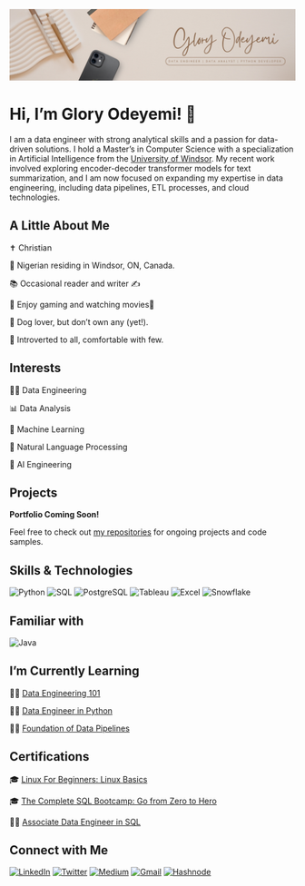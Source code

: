 ![Banner](images/My%20Banner.png)

# Hi, I’m Glory Odeyemi! 👋
I am a data engineer with strong analytical skills and a passion for data-driven solutions. I hold a Master’s in Computer Science with a specialization in Artificial Intelligence from the <a href="https://www.uwindsor.ca/" target="_blank">University of Windsor</a>. My recent work involved exploring encoder-decoder transformer models for text summarization, and I am now focused on expanding my expertise in data engineering, including data pipelines, ETL processes, and cloud technologies.

## A Little About Me
✝️ Christian

🏡 Nigerian residing in Windsor, ON, Canada.

📚 Occasional reader and writer ✍️

🧩 Enjoy gaming and watching movies🍿

🐶 Dog lover, but don’t own any (yet!).

🌱 Introverted to all, comfortable with few.

## Interests
👩‍💻 Data Engineering

📊 Data Analysis

🤖 Machine Learning

🤖 Natural Language Processing

🤖 AI Engineering

## Projects
**Portfolio Coming Soon!**

Feel free to check out <a href="https://github.com/gloryodeyemi?tab=repositories" target="_blank">my repositories</a> for ongoing projects and code samples.

## Skills & Technologies
![Python](https://img.shields.io/badge/-Python-3776AB?logo=python&logoColor=white)
![SQL](https://img.shields.io/badge/-SQL-4479A1?logo=mysql&logoColor=white)
![PostgreSQL](https://img.shields.io/badge/-PostgreSQL-4169E1?logo=postgresql&logoColor=white)
![Tableau](https://img.shields.io/badge/-Tableau-E97627?logo=tableau&logoColor=white)
![Excel](https://img.shields.io/badge/-Excel-217346?logo=microsoft-excel&logoColor=white)
![Snowflake](https://img.shields.io/badge/-Snowflake-29B5E8?logo=snowflake&logoColor=white)


## Familiar with
![Java](https://img.shields.io/badge/-Java-007396?logo=java&logoColor=white)

## I’m Currently Learning
👩‍💻 <a href="https://www.startdataengineering.com/email-course/" target="_blank">Data Engineering 101</a>

👩‍💻 <a href="https://app.datacamp.com/learn/career-tracks/data-engineer-in-python?showLatestVersion=true" target="_blank">Data Engineer in Python</a>

👩‍💻 <a href="https://www.analystbuilder.com/courses/foundations-of-data-pipelines" target="_blank">Foundation of Data Pipelines</a>

<!--
👩‍💻 <a href="https://www.udemy.com/course/100-days-of-code/" target="_blank">100 Days of Code: The Complete Python Pro Bootcamp</a>

👩‍💻 <a href="https://www.youtube.com/watch?v=rGx1QNdYzvs&list=PLUaB-1hjhk8FE_XZ87vPPSfHqb6OcM0cF" target="_blank">Data Analyst Bootcamp</a>
-->

## Certifications
🎓 <a href="https://drive.google.com/file/d/1yOSJUCNt9guHYM2JQFDffJ2fz0I_35QV/view?usp=sharing" target="_blank">Linux For Beginners: Linux Basics</a>

🎓 <a href="https://drive.google.com/file/d/1Z060jwKi9e-XusRCjMzkfmc_JyTYxvL3/view?usp=drive_link" target="_blank">The Complete SQL Bootcamp: Go from Zero to Hero</a>

👩‍💻 <a href="https://www.datacamp.com/completed/statement-of-accomplishment/track/c5b5c38ae5c0fb7ef243857d49ac85b020c6bd2c" target="_blank">Associate Data Engineer in SQL</a>

## Connect with Me
[![LinkedIn](https://img.shields.io/badge/-LinkedIn-blue?style=flat&logo=Linkedin&logoColor=white)](https://www.linkedin.com/in/glory-odeyemi-a3a680169/)
[![Twitter](https://img.shields.io/badge/-Twitter-1DA1F2?style=flat&logo=twitter&logoColor=white)](https://twitter.com/GloryOdeyemi)
[![Medium](https://img.shields.io/badge/-Medium-12100E?logo=medium&logoColor=white)](https://glowcodes.medium.com/)
[![Gmail](https://img.shields.io/badge/-Gmail-D14836?logo=gmail&logoColor=white)](mailto:glowcodes01@gmail.com)
[![Hashnode](https://img.shields.io/badge/-Hashnode-2962FF?logo=hashnode&logoColor=white)](https://glowcodes.hashnode.dev/)


<!--
![NumPy](https://img.shields.io/badge/-NumPy-013243?logo=numpy&logoColor=white)
![Pandas](https://img.shields.io/badge/-Pandas-150458?logo=pandas&logoColor=white)
![SciPy](https://img.shields.io/badge/-SciPy-8CAAE6?logo=scipy&logoColor=white)
![Matplotlib](https://img.shields.io/badge/-Matplotlib-003B57?logo=matplotlib&logoColor=white)
![Seaborn](https://img.shields.io/badge/-Seaborn-30B8B1?logo=seaborn&logoColor=white)
![Scikit-learn](https://img.shields.io/badge/-Scikit%20Learn-F7931E?logo=scikit-learn&logoColor=white)
![Beautiful Soup](https://img.shields.io/badge/-Beautiful%20Soup-FFFFFF?logo=beautifulsoup&logoColor=black)
![Requests](https://img.shields.io/badge/-Requests-FF6F20?logo=requests&logoColor=white)
-->

<!--
**gloryodeyemi/gloryodeyemi** is a ✨ _special_ ✨ repository because its `README.md` (this file) appears on your GitHub profile.

Here are some ideas to get you started:

- 🔭 I’m currently working on ...
- 🌱 I’m currently learning ...
- 👯 I’m looking to collaborate on ...
- 🤔 I’m looking for help with ...
- 💬 Ask me about ...
- 📫 How to reach me: ...
- 😄 Pronouns: ...
- ⚡ Fun fact: ...
-->
